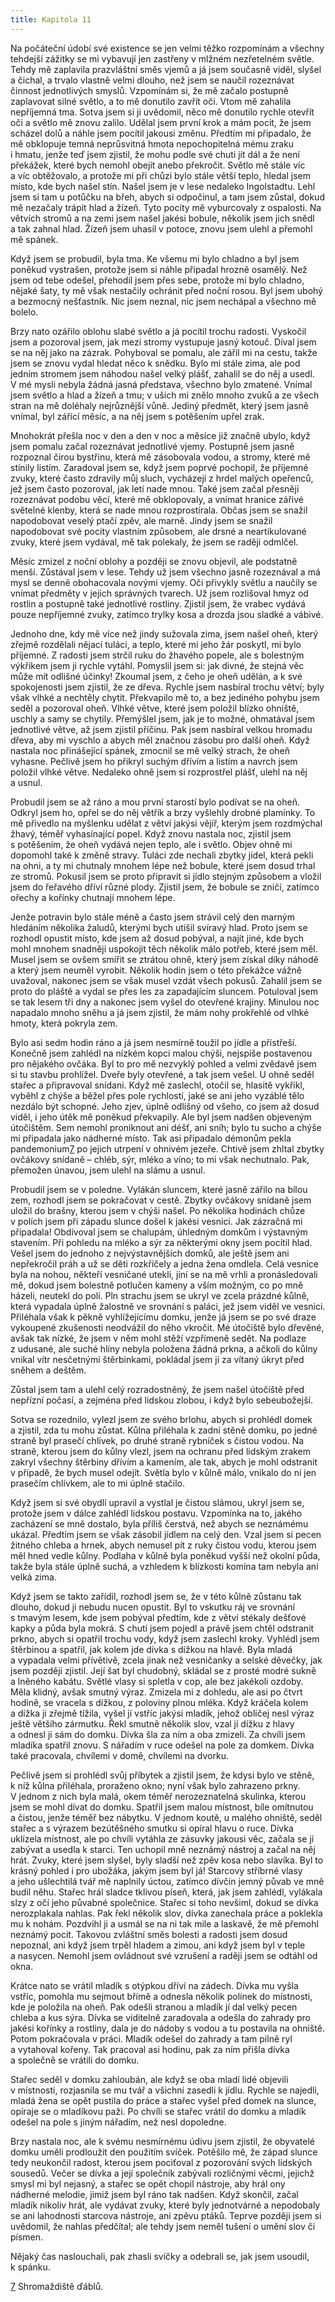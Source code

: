 ```yaml
---
title: Kapitola 11
---
```


Na počáteční údobí své existence se jen velmi těžko rozpomínám a všechny tehdejší zážitky se mi vybavují jen zastřeny v mlžném nezřetelném světle. Tehdy mě zaplavila prazvláštní směs vjemů a já jsem současně viděl, slyšel a čichal, a trvalo vlastně velmi dlouho, než jsem se naučil rozeznávat činnost jednotlivých smyslů. Vzpomínám si, že mě začalo postupně zaplavovat silné světlo, a to mě donutilo zavřít oči. Vtom mě zahalila nepříjemná tma. Sotva jsem si ji uvědomil, něco mě donutilo rychle otevřít oči a světlo mě znovu zalilo. Udělal jsem první krok a mám pocit, že jsem scházel dolů a náhle jsem pocítil jakousi změnu. Předtím mi připadalo, že mě obklopuje temná neprůsvitná hmota nepochopitelná mému zraku i hmatu, jenže teď jsem zjistil, že mohu podle své chuti jít dál a že není překážek, které bych nemohl obejít anebo překročit. Světlo mě stále víc a víc obtěžovalo, a protože mi při chůzi bylo stále větší teplo, hledal jsem místo, kde bych našel stín. Našel jsem je v lese nedaleko Ingolstadtu. Lehl jsem si tam u potůčku na břeh, abych si odpočinul, a tam jsem zůstal, dokud mě nezačaly trápit hlad a žízeň. Tyto pocity mě vyburcovaly z ospalosti. Na větvích stromů a na zemi jsem našel jakési bobule, několik jsem jich snědl a tak zahnal hlad. Žízeň jsem uhasil v potoce, znovu jsem ulehl a přemohl mě spánek.

Když jsem se probudil, byla tma. Ke všemu mi bylo chladno a byl jsem poněkud vystrašen, protože jsem si náhle připadal hrozně osamělý. Než jsem od tebe odešel, přehodil jsem přes sebe, protože mi bylo chladno, nějaké šaty, ty mě však nestačily ochránit před noční rosou. Byl jsem ubohý a bezmocný nešťastník. Nic jsem neznal, nic jsem nechápal a všechno mě bolelo.

Brzy nato ozářilo oblohu slabé světlo a já pocítil trochu radosti. Vyskočil jsem a pozoroval jsem, jak mezi stromy vystupuje jasný kotouč. Díval jsem se na něj jako na zázrak. Pohyboval se pomalu, ale zářil mi na cestu, takže jsem se znovu vydal hledat něco k snědku. Bylo mi stále zima, ale pod jedním stromem jsem náhodou našel velký plášť, zahalil se do něj a usedl. V mé mysli nebyla žádná jasná představa, všechno bylo zmatené. Vnímal jsem světlo a hlad a žízeň a tmu; v uších mi znělo mnoho zvuků a ze všech stran na mě doléhaly nejrůznější vůně. Jediný předmět, který jsem jasně vnímal, byl zářící měsíc, a na něj jsem s potěšením upřel zrak.

Mnohokrát přešla noc v den a den v noc a měsíce již značně ubylo, když jsem pomalu začal rozeznávat jednotlivé vjemy. Postupně jsem jasně rozpoznal čirou bystřinu, která mě zásobovala vodou, a stromy, které mě stínily listím. Zaradoval jsem se, když jsem poprvé pochopil, že příjemné zvuky, které často zdravily můj sluch, vycházejí z hrdel malých opeřenců, jež jsem často pozoroval, jak letí nade mnou. Také jsem začal přesněji rozeznávat podobu věcí, které mě obklopovaly, a vnímat hranice zářivé světelné klenby, která se nade mnou rozprostírala. Občas jsem se snažil napodobovat veselý ptačí zpěv, ale marně. Jindy jsem se snažil napodobovat své pocity vlastním způsobem, ale drsné a neartikulované zvuky, které jsem vydával, mě tak polekaly, že jsem se raději odmlčel.

Měsíc zmizel z noční oblohy a později se znovu objevil, ale podstatně menší. Zůstával jsem v lese. Tehdy už jsem všechno jasně rozeznával a má mysl se denně obohacovala novými vjemy. Oči přivykly světlu a naučily se vnímat předměty v jejich správných tvarech. Už jsem rozlišoval hmyz od rostlin a postupně také jednotlivé rostliny. Zjistil jsem, že vrabec vydává pouze nepříjemné zvuky, zatímco trylky kosa a drozda jsou sladké a vábivé.

Jednoho dne, kdy mě více než jindy sužovala zima, jsem našel oheň, který zřejmě rozdělali nějací tuláci, a teplo, které mi jeho žár poskytl, mi bylo příjemné. Z radosti jsem strčil ruku do žhavého popele, ale s bolestným výkřikem jsem ji rychle vytáhl. Pomyslil jsem si: jak divné, že stejná věc může mít odlišné účinky! Zkoumal jsem, z čeho je oheň udělán, a k své spokojenosti jsem zjistil, že ze dřeva. Rychle jsem nasbíral trochu větví; byly však vlhké a nechtěly chytit. Překvapilo mě to, a bez jediného pohybu jsem seděl a pozoroval oheň. Vlhké větve, které jsem položil blízko ohniště, uschly a samy se chytily. Přemýšlel jsem, jak je to možné, ohmatával jsem jednotlivé větve, až jsem zjistil příčinu. Pak jsem nasbíral velkou hromadu dřeva, aby mi vyschlo a abych měl značnou zásobu pro další oheň. Když nastala noc přinášející spánek, zmocnil se mě velký strach, že oheň vyhasne. Pečlivě jsem ho přikryl suchým dřívím a listím a navrch jsem položil vlhké větve. Nedaleko ohně jsem si rozprostřel plášť, ulehl na něj a usnul.

Probudil jsem se až ráno a mou první starostí bylo podívat se na oheň. Odkryl jsem ho, opřel se do něj větřík a brzy vyšlehly drobné plamínky. To mě přivedlo na myšlenku udělat z větví jakýsi vějíř, kterým jsem rozdmýchal žhavý, téměř vyhasínající popel. Když znovu nastala noc, zjistil jsem s potěšením, že oheň vydává nejen teplo, ale i světlo. Objev ohně mi dopomohl také k změně stravy. Tuláci zde nechali zbytky jídel, která pekli na ohni, a ty mi chutnaly mnohem lépe než bobule, které jsem dosud trhal ze stromů. Pokusil jsem se proto připravit si jídlo stejným způsobem a vložil jsem do řeřavého dříví různé plody. Zjistil jsem, že bobule se zničí, zatímco ořechy a kořínky chutnají mnohem lépe.

Jenže potravin bylo stále méně a často jsem strávil celý den marným hledáním několika žaludů, kterými bych utišil svíravý hlad. Proto jsem se rozhodl opustit místo, kde jsem až dosud pobýval, a najít jiné, kde bych mohl mnohem snadněji uspokojit těch několik málo potřeb, které jsem měl. Musel jsem se ovšem smířit se ztrátou ohně, který jsem získal díky náhodě a který jsem neuměl vyrobit. Několik hodin jsem o této překážce vážně uvažoval, nakonec jsem se však musel vzdát všech pokusů. Zahalil jsem se proto do pláště a vydal se přes les za zapadajícím sluncem. Potuloval jsem se tak lesem tři dny a nakonec jsem vyšel do otevřené krajiny. Minulou noc napadalo mnoho sněhu a já jsem zjistil, že mám nohy prokřehlé od vlhké hmoty, která pokryla zem.

Bylo asi sedm hodin ráno a já jsem nesmírně toužil po jídle a přístřeší. Konečně jsem zahlédl na nízkém kopci malou chýši, nejspíše postavenou pro nějakého ovčáka. Byl to pro mě nezvyklý pohled a velmi zvědavě jsem si tu stavbu prohlížel. Dveře byly otevřené, a tak jsem vešel. U ohně seděl stařec a připravoval snídani. Když mě zaslechl, otočil se, hlasitě vykřikl, vyběhl z chýše a běžel přes pole rychlostí, jaké se ani jeho vyzáblé tělo nezdálo být schopné. Jeho zjev, úplně odlišný od všeho, co jsem až dosud viděl, i jeho útěk mě poněkud překvapily. Ale byl jsem nadšen objeveným útočištěm. Sem nemohl proniknout ani déšť, ani sníh; bylo tu sucho a chýše mi připadala jako nádherné místo. Tak asi připadalo démonům pekla pandemonium[7](#footnote-27518-7) po jejich utrpení v ohnivém jezeře. Chtivě jsem zhltal zbytky ovčákovy snídaně – chléb, sýr, mléko a víno; to mi však nechutnalo. Pak, přemožen únavou, jsem ulehl na slámu a usnul.

Probudil jsem se v poledne. Vylákán sluncem, které jasně zářilo na bílou zem, rozhodl jsem se pokračovat v cestě. Zbytky ovčákovy snídaně jsem uložil do brašny, kterou jsem v chýši našel. Po několika hodinách chůze v polích jsem při západu slunce došel k jakési vesnici. Jak zázračná mi připadala! Obdivoval jsem se chalupám, úhledným domkům i výstavným stavením. Při pohledu na mléko a sýr za některými okny jsem pocítil hlad. Vešel jsem do jednoho z nejvýstavnějších domků, ale ještě jsem ani nepřekročil práh a už se děti rozkřičely a jedna žena omdlela. Celá vesnice byla na nohou, někteří vesničané utekli, jiní se na mě vrhli a pronásledovali mě, dokud jsem bolestně potlučen kameny a vším možným, co po mně házeli, neutekl do polí. Pln strachu jsem se ukryl ve zcela prázdné kůlně, která vypadala úplně žalostně ve srovnání s paláci, jež jsem viděl ve vesnici. Přiléhala však k pěkně vyhlížejícímu domku, jenže já jsem se po své draze vykoupené zkušenosti neodvážil do něho vkročit. Mé útočiště bylo dřevěné, avšak tak nízké, že jsem v něm mohl stěží vzpřímeně sedět. Na podlaze z udusané, ale suché hlíny nebyla položena žádná prkna, a ačkoli do kůlny vnikal vítr nesčetnými štěrbinkami, pokládal jsem ji za vítaný úkryt před sněhem a deštěm.

Zůstal jsem tam a ulehl celý rozradostněný, že jsem našel útočiště před nepřízní počasí, a zejména před lidskou zlobou, i když bylo sebeubožejší.

Sotva se rozednilo, vylezl jsem ze svého brlohu, abych si prohlédl domek a zjistil, zda tu mohu zůstat. Kůlna přiléhala k zadní stěně domku, po jedné straně byl prasečí chlívek, po druhé straně rybníček s čistou vodou. Na straně, kterou jsem do kůlny vlezl, jsem na ochranu před lidským zrakem zakryl všechny štěrbiny dřívím a kamením, ale tak, abych je mohl odstranit v případě, že bych musel odejít. Světla bylo v kůlně málo, vnikalo do ní jen prasečím chlívkem, ale to mi úplně stačilo.

Když jsem si své obydlí upravil a vystlal je čistou slámou, ukryl jsem se, protože jsem v dálce zahlédl lidskou postavu. Vzpomínka na to, jakého zacházení se mně dostalo, byla příliš čerstvá, než abych se neznámému ukázal. Předtím jsem se však zásobil jídlem na celý den. Vzal jsem si pecen žitného chleba a hrnek, abych nemusel pít z ruky čistou vodu, kterou jsem měl hned vedle kůlny. Podlaha v kůlně byla poněkud vyšší než okolní půda, takže byla stále úplně suchá, a vzhledem k blízkosti komína tam nebyla ani velká zima.

Když jsem se takto zařídil, rozhodl jsem se, že v této kůlně zůstanu tak dlouho, dokud ji nebudu nucen opustit. Byl to vskutku ráj ve srovnání s tmavým lesem, kde jsem pobýval předtím, kde z větví stékaly dešťové kapky a půda byla mokrá. S chutí jsem pojedl a právě jsem chtěl odstranit prkno, abych si opatřil trochu vody, když jsem zaslechl kroky. Vyhlédl jsem štěrbinou a spatřil, jak kolem jde dívka s dížkou na hlavě. Byla mladá a vypadala velmi přívětivě, zcela jinak než vesničanky a selské děvečky, jak jsem později zjistil. Její šat byl chudobný, skládal se z prosté modré sukně a lněného kabátu. Světlé vlasy si spletla v cop, ale bez jakékoli ozdoby. Měla klidný, avšak smutný výraz. Zmizela mi z dohledu, ale asi po čtvrt hodině, se vracela s dížkou, z poloviny plnou mléka. Když kráčela kolem a dížka ji zřejmě tížila, vyšel jí vstříc jakýsi mladík, jehož obličej nesl výraz ještě většího zármutku. Řekl smutně několik slov, vzal jí dížku z hlavy a odnesl ji sám do domku. Dívka šla za ním a oba zmizeli. Za chvíli jsem mladíka spatřil znovu. S nářadím v ruce odešel na pole za domkem. Dívka také pracovala, chvílemi v domě, chvílemi na dvorku.

Pečlivě jsem si prohlédl svůj příbytek a zjistil jsem, že kdysi bylo ve stěně, k níž kůlna přiléhala, proraženo okno; nyní však bylo zahrazeno prkny. V jednom z nich byla malá, okem téměř nerozeznatelná skulinka, kterou jsem se mohl dívat do domku. Spatřil jsem malou místnost, bíle omítnutou a čistou, jenže téměř bez nábytku. V jednom koutě, u malého ohniště, seděl stařec a s výrazem bezútěšného smutku si opíral hlavu o ruce. Dívka uklízela místnost, ale po chvíli vytáhla ze zásuvky jakousi věc, začala se jí zabývat a usedla k starci. Ten uchopil mně neznámý nástroj a začal na něj hrát. Zvuky, které jsem slyšel, byly sladší než zpěv kosa nebo slavíka. Byl to krásný pohled i pro ubožáka, jakým jsem byl já! Starcovy stříbrné vlasy a jeho ušlechtilá tvář mě naplnily úctou, zatímco dívčin jemný půvab ve mně budil něhu. Stařec hrál sladce tklivou píseň, která, jak jsem zahlédl, vylákala slzy z očí jeho půvabné společnice. Stařec si toho nevšiml, dokud se dívka nerozplakala nahlas. Pak řekl několik slov, dívka zanechala práce a poklekla mu k nohám. Pozdvihl ji a usmál se na ni tak mile a laskavě, že mě přemohl neznámý pocit. Takovou zvláštní směs bolesti a radosti jsem dosud nepoznal, ani když jsem trpěl hladem a zimou, ani když jsem byl v teple a nasycen. Nemohl jsem ovládnout své vzrušení a raději jsem se odtáhl od okna.

Krátce nato se vrátil mladík s otýpkou dříví na zádech. Dívka mu vyšla vstříc, pomohla mu sejmout břímě a odnesla několik polínek do místnosti, kde je položila na oheň. Pak odešli stranou a mladík jí dal velký pecen chleba a kus sýra. Dívka se viditelně zaradovala a odešla do zahrady pro jakési kořínky a rostliny, dala je do nádoby s vodou a tu postavila na ohniště. Potom pokračovala v práci. Mladík odešel do zahrady a tam pilně ryl a vytahoval kořeny. Tak pracoval asi hodinu, pak za ním přišla dívka a společně se vrátili do domku.

Stařec seděl v domku zahloubán, ale když se oba mladí lidé obje­vili v místnosti, rozjasnila se mu tvář a všichni zasedli k jídlu. Rychle se najedli, mladá žena se opět pustila do práce a stařec vyšel před domek na slunce, opíraje se o mladíkovu paži. Po chvíli se stařec vrátil do domku a mladík odešel na pole s jiným nářadím, než nesl dopoledne.

Brzy nastala noc, ale k svému nesmírnému údivu jsem zjistil, že obyvatelé domku uměli prodloužit den použitím svíček. Potěšilo mě, že západ slunce tedy neukončil radost, kterou jsem pociťoval z pozorování svých lidských sousedů. Večer se dívka a její společník zabývali rozličnými věcmi, jejichž smysl mi byl nejasný, a stařec se opět chopil nástroje, aby hrál ony nádherné melodie, jimiž jsem byl ráno tak nadšen. Když skončil, začal mladík nikoliv hrát, ale vydávat zvuky, které byly jednotvárné a nepodobaly se ani lahodnosti starcova nástroje, ani zpěvu ptáků. Teprve později jsem si uvědomil, že nahlas předčítal; ale tehdy jsem neměl tušení o umění slov či písmen.

Nějaký čas naslouchali, pak zhasli svíčky a odebrali se, jak jsem usoudil, k spánku.

  

[7](#footnote-27518-7-backlink) Shromaždiště ďáblů.
